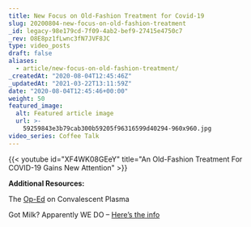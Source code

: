 ```yaml
---
title: New Focus on Old-Fashion Treatment for Covid-19
slug: 20200804-new-focus-on-old-fashion-treatment
_id: legacy-98e179cd-7f09-4ab2-bef9-27415e4750c7
_rev: O8E8pz1fLwnc3fN7JVF8JC
type: video_posts
draft: false
aliases:
  - article/new-focus-on-old-fashion-treatment/
_createdAt: "2020-08-04T12:45:46Z"
_updatedAt: "2021-03-22T13:11:59Z"
date: "2020-08-04T12:45:46+00:00"
weight: 50
featured_image:
  alt: Featured article image
  url: >-
    59259843e3b79cab300b59205f96316599d40294-960x960.jpg
video_series: Coffee Talk
---
```


{{< youtube id="XF4WK08GEeY" title="An Old-Fashion Treatment For COVID-19 Gains New Attention" >}}

**Additional Resources:**

The [Op-Ed](https://smarthernews.com/article/four-former-fda-commissioners-advocating-for-better-studies-on-convalescent-plasma-therapy/) on Convalescent Plasma

Got Milk? Apparently WE DO – [Here’s the info](https://smarthernews.com/article/yin-woon-rani-ceo-of-milkpep-on-the-exceptional-rise-in-milk-sales-in-america-during-the-covid-19-pandemic/)
